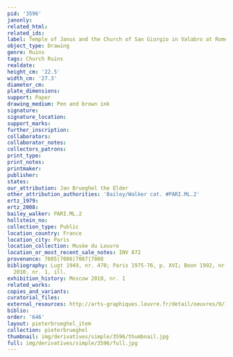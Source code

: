 ```yaml
---
pid: '3596'
janonly: 
related_html: 
related_ids: 
label: Temple of Janus and the Church of San Giorgio in Valabro at Rome
object_type: Drawing
genre: Ruins
tags: Church Ruins
realdate: 
height_cm: '22.5'
width_cm: '27.3'
diameter_cm: 
plate_dimensions: 
support: Paper
drawing_medium: Pen and brown ink
signature: 
signature_location: 
support_marks: 
further_inscription: 
collaborators: 
collaborator_notes: 
collectors_patrons: 
print_type: 
print_notes: 
printmaker: 
publisher: 
states: 
our_attribution: Jan Brueghel the Elder
other_attribution_authorities: 'Bailey/Walker cat. #PARI.ML.2'
ertz_1979: 
ertz_2008: 
bailey_walker: PARI.ML.2
hollstein_no: 
collection_type: Public
location_country: France
location_city: Paris
location_collection: Musée du Louvre
location_or_most_recent_sale_notes: INV 872
provenance: 7085|7086|7087|7088
bibliography: Lugt 1949, nr. 470; Paris 1975-76, p. XVI; Boon 1992, nr. 23; Moscow
  2010, nr. 1, ill.
exhibition_history: Moscow 2010, nr. 1
related_works: 
copies_and_variants: 
curatorial_files: 
external_resources: http://arts-graphiques.louvre.fr/detail/oeuvres/9/1414-Le-temple-de-Janus-et-leglise-San-Giorgio-in-Valabro-a-Rome
biblio: 
order: '646'
layout: pieterbrueghel_item
collection: pieterbrueghel
thumbnail: img/derivatives/simple/3596/thumbnail.jpg
full: img/derivatives/simple/3596/full.jpg
---
```

